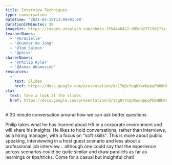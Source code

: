 ```yaml
---
title: Interview Techniques
type: conversation
dateTime: '2021-03-15T13:00+01:00'
durationInMinutes: 30
imageSrc: https://images.unsplash.com/photo-1554446422-d05db23719d2?ixid=MXwxMjA3fDB8MHxwaG90by1wYWdlfHx8fGVufDB8fHw%3D&ixlib=rb-1.2.1&auto=format&fit=crop&w=1953&q=80
learnerNames:
  - '@Gracielle'
  - '@Gunnar de Jong'
  - '@Tom Salmon'
  - '@phivk'
sharerNames: 
  - '@Philip Kyler'
  - '@Asmaa Abumezied'
resources:
  -
    text: Slides
    href: https://docs.google.com/presentation/d/17gQcYoqUXweUppqPb6WHbKUJ5MYFaizAoH9URWa8abw/edit?usp=sharing
cta:
  text: Take a look at the slides
  href: https://docs.google.com/presentation/d/17gQcYoqUXweUppqPb6WHbKUJ5MYFaizAoH9URWa8abw/edit?usp=sharing
---
```

A 30 minute conversation around how we can ask better questions. 
<!--more-->
Philip takes what he has learned about HR in a corporate environment and will share his insights. He likes to hold conversations, rather than interviews, as a hiring manager, with a focus on "soft skills".
This is more about public speaking, interviewing in a host guest scenario and less about a professional job interview... although one could say that the experience across scenarios could be quite similar and draw parallels as far as learnings or tips/tricks. Come for a casual but insightful chat!

<div class="typeform-widget" data-url="https://form.typeform.com/to/whf6nuDX?typeform-medium=embed-snippet" data-transparency="100" data-hide-headers="true" data-hide-footer="true" style="width: 100%; height: 500px;"></div> <script> (function() { var qs,js,q,s,d=document, gi=d.getElementById, ce=d.createElement, gt=d.getElementsByTagName, id="typef_orm", b="https://embed.typeform.com/"; if(!gi.call(d,id)) { js=ce.call(d,"script"); js.id=id; js.src=b+"embed.js"; q=gt.call(d,"script")[0]; q.parentNode.insertBefore(js,q) } })() </script>
